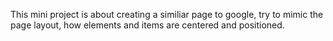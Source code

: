 This mini project is about creating a similiar page to google, try to mimic
the page layout, how elements and items are centered and positioned.
